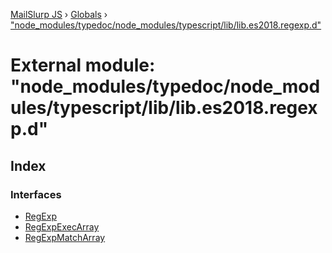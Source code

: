 [MailSlurp JS](../README.md) › [Globals](../globals.md) › ["node_modules/typedoc/node_modules/typescript/lib/lib.es2018.regexp.d"](_node_modules_typedoc_node_modules_typescript_lib_lib_es2018_regexp_d_.md)

# External module: "node_modules/typedoc/node_modules/typescript/lib/lib.es2018.regexp.d"

## Index

### Interfaces

* [RegExp](../interfaces/_node_modules_typedoc_node_modules_typescript_lib_lib_es2018_regexp_d_.regexp.md)
* [RegExpExecArray](../interfaces/_node_modules_typedoc_node_modules_typescript_lib_lib_es2018_regexp_d_.regexpexecarray.md)
* [RegExpMatchArray](../interfaces/_node_modules_typedoc_node_modules_typescript_lib_lib_es2018_regexp_d_.regexpmatcharray.md)

